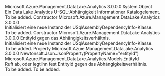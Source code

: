 <Type Name="USqlAssemblyDependencyInfo" FullName="Microsoft.Azure.Management.DataLake.Analytics.Models.USqlAssemblyDependencyInfo">
  <TypeSignature Language="C#" Value="public class USqlAssemblyDependencyInfo" />
  <TypeSignature Language="ILAsm" Value=".class public auto ansi beforefieldinit USqlAssemblyDependencyInfo extends System.Object" />
  <TypeSignature Language="DocId" Value="T:Microsoft.Azure.Management.DataLake.Analytics.Models.USqlAssemblyDependencyInfo" />
  <TypeSignature Language="VB.NET" Value="Public Class USqlAssemblyDependencyInfo" />
  <TypeSignature Language="F#" Value="type USqlAssemblyDependencyInfo = class" />
  <AssemblyInfo>
    <AssemblyName>Microsoft.Azure.Management.DataLake.Analytics</AssemblyName>
    <AssemblyVersion>3.0.0.0</AssemblyVersion>
  </AssemblyInfo>
  <Base>
    <BaseTypeName>System.Object</BaseTypeName>
  </Base>
  <Interfaces />
  <Docs>
    <summary>
            Ein Data Lake Analytics U-SQL-Abhängigkeit Informationen Katalogelement.
            </summary>
    <remarks>To be added.</remarks>
  </Docs>
  <Members>
    <Member MemberName=".ctor">
      <MemberSignature Language="C#" Value="public USqlAssemblyDependencyInfo ();" />
      <MemberSignature Language="ILAsm" Value=".method public hidebysig specialname rtspecialname instance void .ctor() cil managed" />
      <MemberSignature Language="DocId" Value="M:Microsoft.Azure.Management.DataLake.Analytics.Models.USqlAssemblyDependencyInfo.#ctor" />
      <MemberSignature Language="VB.NET" Value="Public Sub New ()" />
      <MemberType>Constructor</MemberType>
      <AssemblyInfo>
        <AssemblyName>Microsoft.Azure.Management.DataLake.Analytics</AssemblyName>
        <AssemblyVersion>3.0.0.0</AssemblyVersion>
      </AssemblyInfo>
      <Parameters />
      <Docs>
        <summary>
            Initialisiert eine neue Instanz der USqlAssemblyDependencyInfo-Klasse.
            </summary>
        <remarks>To be added.</remarks>
      </Docs>
    </Member>
    <Member MemberName=".ctor">
      <MemberSignature Language="C#" Value="public USqlAssemblyDependencyInfo (Microsoft.Azure.Management.DataLake.Analytics.Models.EntityId entityId = null);" />
      <MemberSignature Language="ILAsm" Value=".method public hidebysig specialname rtspecialname instance void .ctor(class Microsoft.Azure.Management.DataLake.Analytics.Models.EntityId entityId) cil managed" />
      <MemberSignature Language="DocId" Value="M:Microsoft.Azure.Management.DataLake.Analytics.Models.USqlAssemblyDependencyInfo.#ctor(Microsoft.Azure.Management.DataLake.Analytics.Models.EntityId)" />
      <MemberSignature Language="F#" Value="new Microsoft.Azure.Management.DataLake.Analytics.Models.USqlAssemblyDependencyInfo : Microsoft.Azure.Management.DataLake.Analytics.Models.EntityId -&gt; Microsoft.Azure.Management.DataLake.Analytics.Models.USqlAssemblyDependencyInfo" Usage="new Microsoft.Azure.Management.DataLake.Analytics.Models.USqlAssemblyDependencyInfo entityId" />
      <MemberType>Constructor</MemberType>
      <AssemblyInfo>
        <AssemblyName>Microsoft.Azure.Management.DataLake.Analytics</AssemblyName>
        <AssemblyVersion>3.0.0.0</AssemblyVersion>
      </AssemblyInfo>
      <Parameters>
        <Parameter Name="entityId" Type="Microsoft.Azure.Management.DataLake.Analytics.Models.EntityId" />
      </Parameters>
      <Docs>
        <param name="entityId">EntityId gegen das Abhängigkeitsverhältnis.</param>
        <summary>
            Initialisiert eine neue Instanz der USqlAssemblyDependencyInfo-Klasse.
            </summary>
        <remarks>To be added.</remarks>
      </Docs>
    </Member>
    <Member MemberName="EntityId">
      <MemberSignature Language="C#" Value="public Microsoft.Azure.Management.DataLake.Analytics.Models.EntityId EntityId { get; set; }" />
      <MemberSignature Language="ILAsm" Value=".property instance class Microsoft.Azure.Management.DataLake.Analytics.Models.EntityId EntityId" />
      <MemberSignature Language="DocId" Value="P:Microsoft.Azure.Management.DataLake.Analytics.Models.USqlAssemblyDependencyInfo.EntityId" />
      <MemberSignature Language="VB.NET" Value="Public Property EntityId As EntityId" />
      <MemberSignature Language="F#" Value="member this.EntityId : Microsoft.Azure.Management.DataLake.Analytics.Models.EntityId with get, set" Usage="Microsoft.Azure.Management.DataLake.Analytics.Models.USqlAssemblyDependencyInfo.EntityId" />
      <MemberType>Property</MemberType>
      <AssemblyInfo>
        <AssemblyName>Microsoft.Azure.Management.DataLake.Analytics</AssemblyName>
        <AssemblyVersion>3.0.0.0</AssemblyVersion>
      </AssemblyInfo>
      <Attributes>
        <Attribute>
          <AttributeName>Newtonsoft.Json.JsonProperty(PropertyName="entityId")</AttributeName>
        </Attribute>
      </Attributes>
      <ReturnValue>
        <ReturnType>Microsoft.Azure.Management.DataLake.Analytics.Models.EntityId</ReturnType>
      </ReturnValue>
      <Docs>
        <summary>
            Ruft ab, oder legt ihn fest EntityId gegen das Abhängigkeitsverhältnis.
            </summary>
        <value>To be added.</value>
        <remarks>To be added.</remarks>
      </Docs>
    </Member>
  </Members>
</Type>